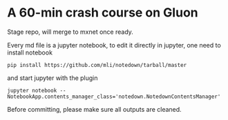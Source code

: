 # A 60-min crash course on Gluon




Stage repo, will merge to mxnet once ready.

Every md file is a jupyter notebook, to edit it directly in jupyter, one need to
install notebook

```
pip install https://github.com/mli/notedown/tarball/master
```

and start jupyter with the plugin

```
jupyter notebook --NotebookApp.contents_manager_class='notedown.NotedownContentsManager'
```

Before committing, please make sure all outputs are cleaned.

